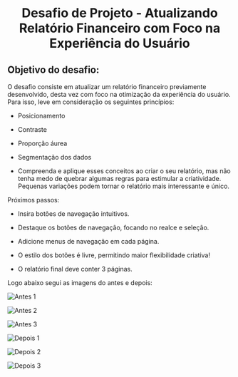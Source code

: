<div align="center">


# Desafio de Projeto - Atualizando Relatório Financeiro com Foco na Experiência do Usuário

</div>

## Objetivo do desafio:

O desafio consiste em atualizar um relatório financeiro previamente desenvolvido, desta vez com foco na otimização da experiência do usuário. Para isso, leve em consideração os seguintes princípios:

+ Posicionamento


+ Contraste


+ Proporção áurea


+ Segmentação dos dados


+ Compreenda e aplique esses conceitos ao criar o seu relatório, mas não tenha medo de quebrar algumas regras para estimular a criatividade. Pequenas variações podem tornar o relatório mais interessante e único.

Próximos passos:

+ Insira botões de navegação intuitivos.


+ Destaque os botões de navegação, focando no realce e seleção.


+ Adicione menus de navegação em cada página.


+ O estilo dos botões é livre, permitindo maior flexibilidade criativa!


+ O relatório final deve conter 3 páginas.

Logo abaixo segui as imagens do antes e depois:

![Antes 1](https://github.com/user-attachments/assets/befbf45c-aa0a-4759-a127-f20ae8e8c3f8)

![Antes 2](https://github.com/user-attachments/assets/eec58bde-563a-4a0c-b32c-5aab9a595ba7)

![Antes 3](https://github.com/user-attachments/assets/16c85255-89a9-46fc-96d3-d57168c5566c)

![Depois 1](https://github.com/user-attachments/assets/15fee970-7d39-4135-b02e-d44c33dfc03b)

![Depois 2](https://github.com/user-attachments/assets/7502cf71-fff1-441a-bd4a-1deef130389a)

![Depois 3](https://github.com/user-attachments/assets/7d3a90be-b438-4626-bbde-2e1eddcd2d1d)


